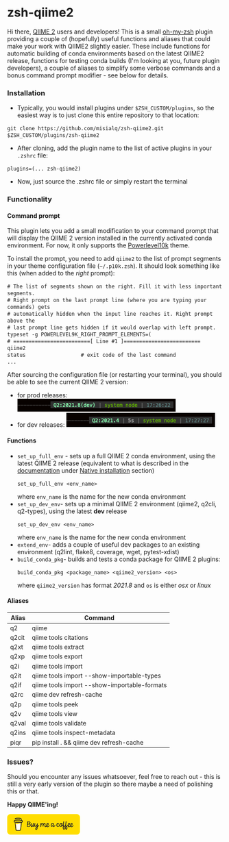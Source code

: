 # zsh-qiime2

Hi there, [QIIME 2](https://qiime2.org) users and developers! This is a small [oh-my-zsh](https://github.com/ohmyzsh/ohmyzsh)
plugin providing a couple of (hopefully) useful functions and aliases that could make your work with QIIME2 slightly easier. 
These include functions for automatic building of conda environments based on the latest QIIME2 release, functions for 
testing conda builds (I'm looking at you, future plugin developers), a couple of aliases to simplify some verbose 
commands and a bonus command prompt modifier - see below for details.

### Installation
   
* Typically, you would install plugins under `$ZSH_CUSTOM/plugins`, so the easiest way is to just clone this 
entire repository to that location:

```shell
git clone https://github.com/misialq/zsh-qiime2.git $ZSH_CUSTOM/plugins/zsh-qiime2
```

* After cloning, add the plugin name to the list of active plugins in your `.zshrc` file:

```shell
plugins=(... zsh-qiime2)
```

* Now, just source the .zshrc file or simply restart the terminal

### Functionality

#### Command prompt
  
This plugin lets you add a small modification to your command prompt that will display the QIIME 2 version
installed in the currently activated conda environment. For now, it only supports the [Powerlevel10k](https://github.com/romkatv/powerlevel10k) 
theme.

To install the prompt, you need to add `qiime2` to the list of prompt segments in your theme configuration file (`~/.p10k.zsh`).
It should look something like this (when added to the _right_ prompt):
```shell
# The list of segments shown on the right. Fill it with less important segments.
# Right prompt on the last prompt line (where you are typing your commands) gets
# automatically hidden when the input line reaches it. Right prompt above the
# last prompt line gets hidden if it would overlap with left prompt.
typeset -g POWERLEVEL9K_RIGHT_PROMPT_ELEMENTS=(
# =========================[ Line #1 ]=========================
qiime2
status                  # exit code of the last command
...
```

After sourcing the configuration file (or restarting your terminal), you should be able to see the current QIIME 2 version:
* for prod releases: ![prod prompt](img/prompt_prod.png)
* for dev releases: ![dev prompt](img/prompt_dev.png)

#### Functions

* `set_up_full_env` - sets up a full QIIME 2 conda environment, using the latest QIIME 2 release (equivalent to 
  what is described in the [documentation](https://docs.qiime2.org) under [Native installation](https://docs.qiime2.org/2021.4/install/native/#install-qiime-2-within-a-conda-environment) 
  section)
    ```shell
    set_up_full_env <env_name>
    ```
    where `env_name` is the name for the new conda environment
* `set_up_dev_env`- sets up a minimal QIIME 2 environment (qiime2, q2cli, q2-types), using the latest **dev** release
    ```shell
    set_up_dev_env <env_name>
    ```
    where `env_name` is the name for the new conda environment
* `extend_env`- adds a couple of useful dev packages to an existing environment (q2lint, flake8, coverage, wget, pytest-xdist)
* `build_conda_pkg`- builds and tests a conda package for QIIME 2 plugins:
    ```shell
    build_conda_pkg <package_name> <qiime2_version> <os>
    ```
    where `qiime2_version` has format _2021.8_ and `os` is either _osx_ or _linux_

#### Aliases

|Alias|Command|
|---|---|
| q2 | qiime |
| q2cit | qiime tools citations |
| q2xt | qiime tools extract |
| q2xp | qiime tools export |
| q2i | qiime tools import |
| q2it | qiime tools import --show-importable-types |
| q2if | qiime tools import --show-importable-formats |
| q2rc | qiime dev refresh-cache |
| q2p | qiime tools peek |
| q2v | qiime tools view |
| q2val | qiime tools validate |
| q2ins | qiime tools inspect-metadata |
| piqr | pip install . && qiime dev refresh-cache |

### Issues?

Should you encounter any issues whatsoever, feel free to reach out - this is still a very early version
of the plugin so there maybe a need of polishing this or that.

**Happy QIIME'ing!**

[![Buy me a coffee](img/bmc-button.png)](https://www.buymeacoffee.com/misialq)
